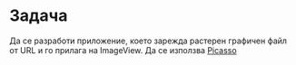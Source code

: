 # Задача

&#x20;Да се разработи приложение, което зарежда растерен графичен файл от URL и го прилага на ImageView. Да се използва [Picasso](https://square.github.io/picasso/)
